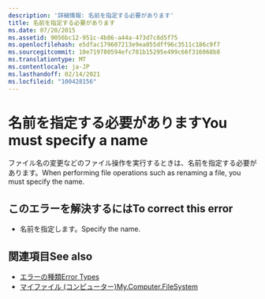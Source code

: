 ```yaml
---
description: '詳細情報: 名前を指定する必要があります'
title: 名前を指定する必要があります
ms.date: 07/20/2015
ms.assetid: 9056bc12-951c-4b86-a44a-473d7c8d5f75
ms.openlocfilehash: e5dfac179607213e9ea055dff96c3511c186c9f7
ms.sourcegitcommit: 10e719780594efc781b15295e499c66f316068b8
ms.translationtype: MT
ms.contentlocale: ja-JP
ms.lasthandoff: 02/14/2021
ms.locfileid: "100428156"
---
```

# <a name="you-must-specify-a-name"></a><span data-ttu-id="6c0c4-103">名前を指定する必要があります</span><span class="sxs-lookup"><span data-stu-id="6c0c4-103">You must specify a name</span></span>

<span data-ttu-id="6c0c4-104">ファイル名の変更などのファイル操作を実行するときは、名前を指定する必要があります。</span><span class="sxs-lookup"><span data-stu-id="6c0c4-104">When performing file operations such as renaming a file, you must specify the name.</span></span>  
  
## <a name="to-correct-this-error"></a><span data-ttu-id="6c0c4-105">このエラーを解決するには</span><span class="sxs-lookup"><span data-stu-id="6c0c4-105">To correct this error</span></span>  
  
- <span data-ttu-id="6c0c4-106">名前を指定します。</span><span class="sxs-lookup"><span data-stu-id="6c0c4-106">Specify the name.</span></span>  
  
## <a name="see-also"></a><span data-ttu-id="6c0c4-107">関連項目</span><span class="sxs-lookup"><span data-stu-id="6c0c4-107">See also</span></span>

- [<span data-ttu-id="6c0c4-108">エラーの種類</span><span class="sxs-lookup"><span data-stu-id="6c0c4-108">Error Types</span></span>](../programming-guide/language-features/error-types.md)
- [<span data-ttu-id="6c0c4-109">マイファイル (コンピューター)</span><span class="sxs-lookup"><span data-stu-id="6c0c4-109">My.Computer.FileSystem</span></span>](xref:Microsoft.VisualBasic.FileIO.FileSystem)
